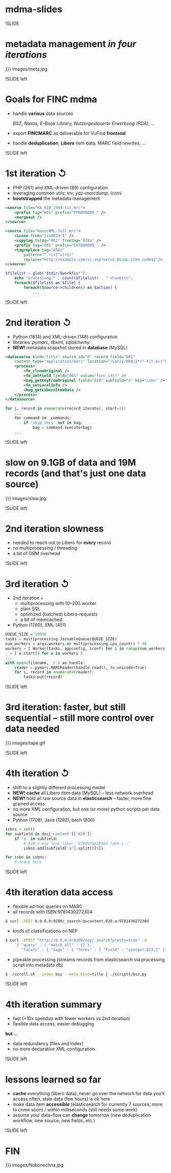 # mdma-slides

!SLIDE

# **m**eta**d**ata **ma**nagement *in four iterations*

}}} images/meta.jpg

!SLIDE left

# Goals for FINC mdma

* handle **various** data sources

    *BSZ, Naxos, E-Book Library, Nutzergesteuerte Erwerbung (PDA), ...*

* export **FINCMARC** as deliverable for VuFind **frontend**
* handle **deduplication**, **Libero** item data, MARC field rewrites, ...

!SLIDE left

# 1st iteration ↺

* PHP (261) and XML-driven (89) configuration
* leveraging common utils: *mv, yaz-marcdump, iconv*
* **bootstrapped** the metadata management

``` xml
<source file="KA_010_1994-tit.mrc">
    <prefix tag="001" prefix="PPN000000_" /> 
    <mergeaut />
</source>

<source file="NaxosNML-full.mrc">
    <iconv from="iso8859-1" />
    <copytag totag="001" fromtag="028a" />
    <prefix tag="001" prefix="EXT000005_" />
    <tagreplace tag="856u"
        pattern="^.*(=[^=]+$)" 
        replace="http://example.com/sc.asp?ver=2.0&amp;item_code$1"/>
</source>
```

``` php
$filelist = glob("$tdir/$workfix*");
    echo "processing " . count($filelist) . " chunks\n";
    foreach($filelist as $file) {
        foreach($source->children() as $action) {
            ...
```


!SLIDE left

# 2nd iteration ↺

* Python (1814) and XML-driven (148) configuration
* libraries: *pymarc, libxml, sqlalchemy*
* **NEW!** metadata snapshot stored in **database** (MySQL)

``` xml
<datasource kind="title" source_id="0" record_field="001"
    content_type="application/marc" location="/var/i/000/2*/*-tit.mrc">
    <process>
        <fm_cloneOriginal />
        <fm_setField field="001" value="finc_id()" />
        <bag_getKeyFromOriginal field="020" subfield="a" key="isbn" />
        <fm_setLocalInfo />
        <bag_getLiberoItemData />
    </process>
</datasource>
```

``` python
for j, record in enumerate(record_iterator, start=1):
    ...
    for command in _commands:
        if 'skip_this' not in bag:
            bag = command.execute(bag)
    ...
```

!SLIDE left

# **slow** on 9.1GB of data and 19M records (and that's just one data source)

}}} images/slow.jpg


!SLIDE left

# 2nd iteration slowness

* needed to reach out to Libero for **every** record
* no multiprocessing / threading
* a bit of ORM overhead


!SLIDE left

# 3rd iteration ↺

* 2nd iteration +
    * multiprocessing with 10–200 worker
    * plain SQL
    * optimized (batched) Libero-requests
    * a bit of memcached
* Python (1760), XML (451)

``` python
QUEUE_SIZE = 20000
tasks = multiprocessing.JoinableQueue(QUEUE_SIZE)
num_workers = args.workers or multiprocessing.cpu_count() * 40
workers = [ Worker(tasks, appconfig, iconf) for i in range(num_workers) ]
_ = [ w.start() for w in workers ]
...
with open(filename, 'r') as handle:
    reader = pymarc.MARCReader(handle.read(), to_unicode=True)
    for i, record in enumerate(reader):
        tasks.put(record)
```


!SLIDE left

# 3rd iteration: faster, but still sequential – still more control over data needed

}}} images/tape.gif



!SLIDE left

# 4th iteration ↺

* shift to a slightly different processing model
* **NEW!** **cache** all Libero item data (MySQL) – less network overhead
* **NEW!** hold all raw source data in **elasticsearch** – faster, more fine grained access
* no more XML configuration, but one (or more) python scripts per data source
* Python (1708), Java (1292), bash (800)

``` python
isbns = set()
for subfield in doc['content']['020']:
    if 'a' in subfield:
        # 020.a may look like: '9780948838903 (pbk.) :'
        isbns.add(subfield['a'].split()[0])

for isbn in isbns:
    # dedup here
```


!SLIDE left

# 4th iteration data access

* flexible ad-hoc queries on MARC
* all records with ISBN 9781430272304

``` sh
$ curl -XGET 0.0.0.0:9200/_search?q=content.020.a:9781430272304
```

* kinds of classifications on NEP

``` sh
$ curl -XPOST "http://0.0.0.0:9200/nep/_search?pretty=true" -d
    '{ "query" : { "match_all" : {} }, 
       "facets" : { "tags" : { "terms" : { "field" : "content.072.2" }}}}'
```

* pipeable processing (streams records from elasticsearch via processing script into metadata db)

``` sh
$ ./scroll.sh --index bsz --meta.kind=title | ./scripts/bsz.py
```


!SLIDE left

# 4th iteration summary

* fast (~10x speedup with fewer workers vs 2nd iteration)
* flexible data access, easier debugging

**but ...**

* data redundancy (files and index)
* no more declarative XML configuration

!SLIDE left

# lessons learned so far

* **cache** everything (libero data), never go over the network for data you'll access often, stale data (few hours) is ok here
* make data item **accessible** (elasticsearch for currently 7 sources, more to come soon) / within milliseconds (still needs some work)
* assume your data-flow can **change** tomorrow (new deduplication workflow, new source, new fields, etc.)


!SLIDE left

# FIN

}}} images/Nakonechna.jpg